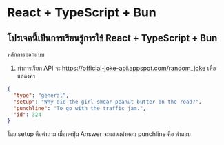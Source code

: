 # React + TypeScript + Bun
## โปรเจคนี้เป็นการเรียนรู้การใช้ React + TypeScript + Bun
หลักการออกแบบ
1. ทำการเรียก API จะ https://official-joke-api.appspot.com/random_joke เพื่อแสดงค่า 
```json
{
  "type": "general",
  "setup": "Why did the girl smear peanut butter on the road?",
  "punchline": "To go with the traffic jam.",
  "id": 324
} 
```
โดย 
setup คือคำถาม 
เมื่อกดปุ่ม Answer จะแสดงคำตอบ
punchline คือ คำตอบ




